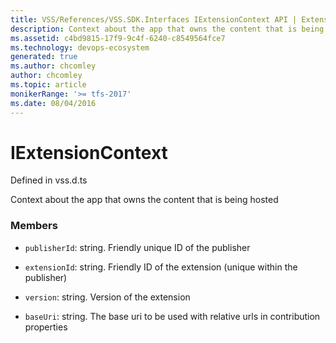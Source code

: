 ```yaml
---
title: VSS/References/VSS.SDK.Interfaces IExtensionContext API | Extensions for Azure DevOps Services
description: Context about the app that owns the content that is being hosted
ms.assetid: c4bd9815-17f9-9c4f-6240-c8549564fce7
ms.technology: devops-ecosystem
generated: true
ms.author: chcomley
author: chcomley
ms.topic: article
monikerRange: '>= tfs-2017'
ms.date: 08/04/2016
---
```


# IExtensionContext

Defined in vss.d.ts

Context about the app that owns the content that is being hosted

### Members

- `publisherId`: string. Friendly unique ID of the publisher

- `extensionId`: string. Friendly ID of the extension (unique within the publisher)

- `version`: string. Version of the extension

- `baseUri`: string. The base uri to be used with relative urls in contribution properties
